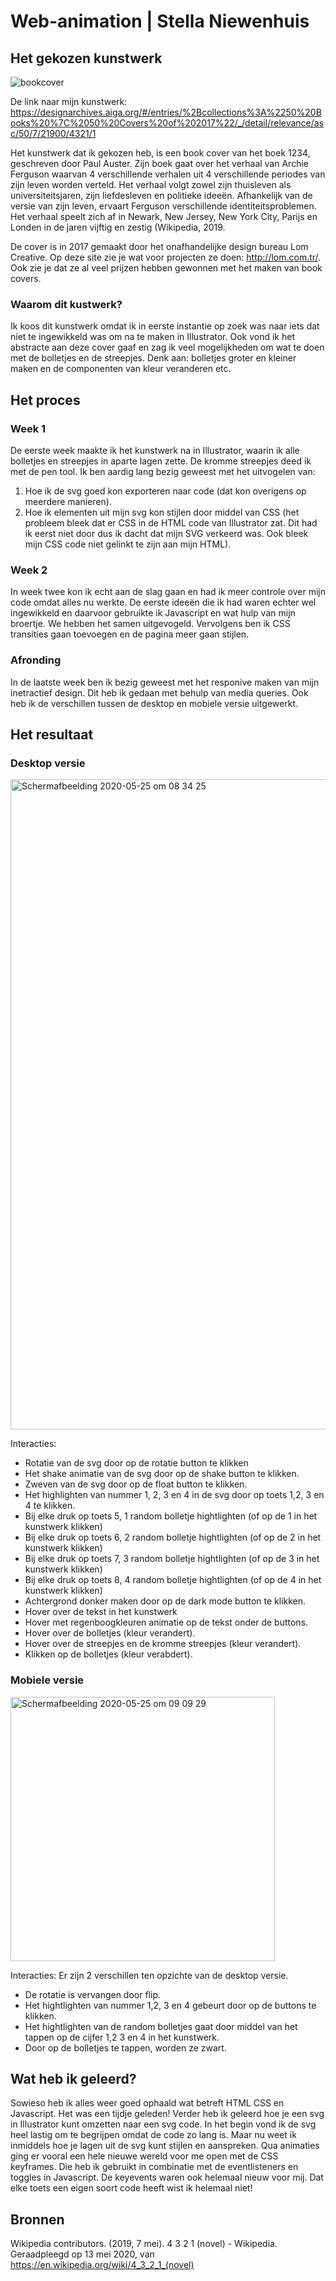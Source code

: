 # Web-animation | Stella Niewenhuis


## Het gekozen kunstwerk 

![bookcover](https://user-images.githubusercontent.com/45544342/82782591-f4d4fb80-9e5c-11ea-9146-38f52ce1e404.jpg)

De link naar mijn kunstwerk: 
https://designarchives.aiga.org/#/entries/%2Bcollections%3A%2250%20Books%20%7C%2050%20Covers%20of%202017%22/_/detail/relevance/asc/50/7/21900/4321/1

Het kunstwerk dat ik gekozen heb, is een book cover van het boek 1234, geschreven door Paul Auster. Zijn boek gaat over het verhaal van Archie Ferguson waarvan 4 verschillende verhalen uit 4 verschillende periodes van zijn leven worden verteld.
Het verhaal volgt zowel zijn thuisleven als universiteitsjaren, zijn liefdesleven en politieke ideeën. Afhankelijk van de versie van zijn leven, ervaart Ferguson verschillende identiteitsproblemen. Het verhaal speelt zich af in Newark, New Jersey, New York City, Parijs en Londen in de jaren vijftig en zestig (Wikipedia, 2019.

De cover is in 2017 gemaakt door het onafhandelijke design bureau Lom Creative. Op deze site zie je wat voor projecten ze doen: http://lom.com.tr/. Ook zie je dat ze al veel prijzen hebben gewonnen met het maken van book covers. 

### Waarom dit kustwerk?
Ik koos dit kunstwerk omdat ik in eerste instantie op zoek was naar iets dat niet te ingewikkeld was om na te maken in Illustrator. Ook vond ik het abstracte aan deze cover gaaf en zag ik veel mogelijkheden om wat te doen met de bolletjes en de streepjes. Denk aan: bolletjes groter en kleiner maken en de componenten van kleur veranderen etc. 

## Het proces
### Week 1
De eerste week maakte ik het kunstwerk na in Illustrator, waarin ik alle bolletjes en streepjes in aparte lagen zette. De kromme streepjes deed ik met de pen tool. Ik ben aardig lang bezig geweest met het uitvogelen van: 
1. Hoe ik de svg goed kon exporteren naar code (dat kon overigens op meerdere manieren). 
2. Hoe ik elementen uit mijn svg kon stijlen door middel van CSS (het probleem bleek dat er CSS in de HTML code van Illustrator zat. Dit had ik eerst niet door dus ik dacht dat mijn SVG verkeerd was. Ook bleek mijn CSS code niet gelinkt te zijn aan mijn HTML). 

### Week 2 
In week twee kon ik echt aan de slag gaan en had ik meer controle over mijn code omdat alles nu werkte. 
De eerste ideeën die ik had waren echter wel ingewikkeld en daarvoor gebruikte ik Javascript en wat hulp van mijn broertje.  We hebben het samen uitgevogeld. Vervolgens ben ik CSS transities gaan toevoegen en de pagina meer gaan stijlen. 

### Afronding 
In de laatste week ben ik bezig geweest met het responive maken van mijn inetractief design. Dit heb ik gedaan met behulp van media queries. Ook heb ik de verschillen tussen de desktop en mobiele versie uitgewerkt.  


## Het resultaat 

### Desktop versie 
<img width="1040" alt="Schermafbeelding 2020-05-25 om 08 34 25" src="https://user-images.githubusercontent.com/45544342/82785586-2f419700-9e63-11ea-9664-d12fb275c966.png">

Interacties: 
- Rotatie van de svg door op de rotatie button te klikken
- Het shake animatie van de svg door op de shake button te klikken.
- Zweven van de svg door op de float button te klikken. 
- Het highlighten van nummer 1, 2, 3 en 4 in de svg door op toets 1,2, 3 en 4 te klikken.  
- Bij elke druk op toets 5, 1 random bolletje hightlighten (of op de 1 in het kunstwerk klikken)
- Bij elke druk op toets 6, 2 random bolletje hightlighten (of op de 2 in het kunstwerk klikken)
- Bij elke druk op toets 7, 3 random bolletje hightlighten (of op de 3 in het kunstwerk klikken)
- Bij elke druk op toets 8, 4 random bolletje hightlighten (of op de 4 in het kunstwerk klikken)
- Achtergrond donker maken door op de dark mode button te klikken. 
- Hover over de tekst in het kunstwerk
- Hover met regenboogkleuren animatie op de tekst onder de buttons. 
- Hover over de bolletjes (kleur verandert). 
- Hover over de streepjes en de kromme streepjes (kleur verandert). 
- Klikken op de bolletjes (kleur verabdert). 


### Mobiele versie 
<img width="423" alt="Schermafbeelding 2020-05-25 om 09 09 29" src="https://user-images.githubusercontent.com/45544342/82787777-77fb4f00-9e67-11ea-8a8b-3fca39671e7b.png">

Interacties: 
Er zijn 2 verschillen ten opzichte van de desktop versie. 
- De rotatie is vervangen door flip. 
- Het hightlighten van nummer 1,2, 3 en 4 gebeurt door op de buttons te klikken. 
- Het hightlighten van de random bolletjes gaat door middel van het tappen op de cijfer 1,2 3 en 4 in het kunstwerk.
- Door op de bolletjes te tappen, worden ze zwart.


## Wat heb ik geleerd? 

Sowieso heb ik alles weer goed ophaald wat betreft HTML CSS en Javascript. Het was een tijdje geleden! 
Verder heb ik geleerd hoe je een svg in Illustrator kunt omzetten naar een svg code. In het begin vond ik de svg heel lastig om te begrijpen omdat de code zo lang is. Maar nu weet ik inmiddels hoe je lagen uit de svg kunt stijlen en aanspreken. Qua animaties ging er vooral een hele nieuwe wereld voor me open met de CSS keyframes. Die heb ik gebruikt in combinatie met de eventlisteners en toggles in Javascript. De keyevents waren ook helemaal nieuw voor mij. Dat elke toets een eigen soort code heeft wist ik helemaal niet! 
 

## Bronnen
Wikipedia contributors. (2019, 7 mei). 4 3 2 1 (novel) - Wikipedia. Geraadpleegd op 13 mei 2020, van https://en.wikipedia.org/wiki/4_3_2_1_(novel)







